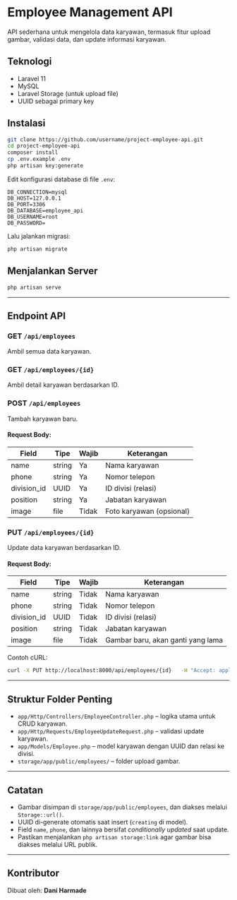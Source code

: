 # Employee Management API

API sederhana untuk mengelola data karyawan, termasuk fitur upload gambar, validasi data, dan update informasi karyawan.

## Teknologi

- Laravel 11
- MySQL
- Laravel Storage (untuk upload file)
- UUID sebagai primary key

## Instalasi

```bash
git clone https://github.com/username/project-employee-api.git
cd project-employee-api
composer install
cp .env.example .env
php artisan key:generate
```

Edit konfigurasi database di file `.env`:

```env
DB_CONNECTION=mysql
DB_HOST=127.0.0.1
DB_PORT=3306
DB_DATABASE=employee_api
DB_USERNAME=root
DB_PASSWORD=
```

Lalu jalankan migrasi:

```bash
php artisan migrate
```

## Menjalankan Server

```bash
php artisan serve
```

---

## Endpoint API

### GET `/api/employees`

Ambil semua data karyawan.

### GET `/api/employees/{id}`

Ambil detail karyawan berdasarkan ID.

### POST `/api/employees`

Tambah karyawan baru.

#### Request Body:

| Field       | Tipe     | Wajib | Keterangan               |
|-------------|----------|-------|---------------------------|
| name        | string   | Ya    | Nama karyawan             |
| phone       | string   | Ya    | Nomor telepon             |
| division_id | UUID     | Ya    | ID divisi (relasi)        |
| position    | string   | Ya    | Jabatan karyawan          |
| image       | file     | Tidak | Foto karyawan (opsional)  |

### PUT `/api/employees/{id}`

Update data karyawan berdasarkan ID.

#### Request Body:

| Field       | Tipe     | Wajib | Keterangan                        |
|-------------|----------|-------|------------------------------------|
| name        | string   | Tidak | Nama karyawan                     |
| phone       | string   | Tidak | Nomor telepon                     |
| division_id | UUID     | Tidak | ID divisi (relasi)                |
| position    | string   | Tidak | Jabatan karyawan                  |
| image       | file     | Tidak | Gambar baru, akan ganti yang lama |

Contoh cURL:

```bash
curl -X PUT http://localhost:8000/api/employees/{id}   -H "Accept: application/json"   -F "name=John Doe"   -F "phone=081234567890"   -F "image=@/path/to/photo.jpg"
```

---

## Struktur Folder Penting

- `app/Http/Controllers/EmployeeController.php` – logika utama untuk CRUD karyawan.
- `app/Http/Requests/EmployeeUpdateRequest.php` – validasi update karyawan.
- `app/Models/Employee.php` – model karyawan dengan UUID dan relasi ke divisi.
- `storage/app/public/employees/` – folder upload gambar.

---

## Catatan

- Gambar disimpan di `storage/app/public/employees`, dan diakses melalui `Storage::url()`.
- UUID di-generate otomatis saat insert (`creating` di model).
- Field `name`, `phone`, dan lainnya bersifat *conditionally updated* saat update.
- Pastikan menjalankan `php artisan storage:link` agar gambar bisa diakses melalui URL publik.

---

## Kontributor

Dibuat oleh: **Dani Harmade**  
